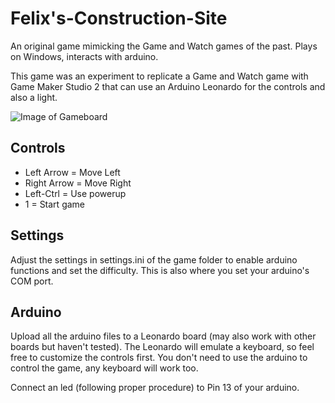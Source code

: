 # Felix's-Construction-Site
An original game mimicking the Game and Watch games of the past. Plays on Windows, interacts with arduino.

This game was an experiment to replicate a Game and Watch game with Game Maker Studio 2 that can use an Arduino Leonardo for the controls and also a light.

![Image of Gameboard](http://sergiostuff.com/wp-content/uploads/2019/03/Play-and-Clock-All-Vectors-10.png)

## Controls
* Left Arrow = Move Left
* Right Arrow = Move Right
* Left-Ctrl = Use powerup
* 1 = Start game

## Settings
Adjust the settings in settings.ini of the game folder to enable arduino functions and set the difficulty. This is also where you set your arduino's COM port.

## Arduino
Upload all the arduino files to a Leonardo board (may also work with other boards but haven't tested). The Leonardo will emulate a keyboard, so feel free to customize the controls first. You don't need to use the arduino to control the game, any keyboard will work too.

Connect an led (following proper procedure) to Pin 13 of your arduino.
